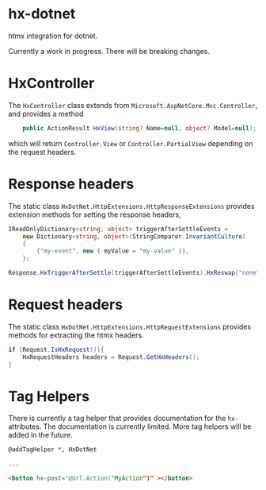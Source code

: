 # hx-dotnet

htmx integration for dotnet.

Currently a work in progress. There will be breaking changes.

# HxController

The `HxController` class extends from `Microsoft.AspNetCore.Mvc.Controller`, and provides a method

```cs
    public ActionResult HxView(string? Name=null, object? Model=null);
```

which will return `Controller.View` or `Controller.PartialView` depending on the request headers.

# Response headers

The static class `HxDotNet.HttpExtensions.HttpResponseExtensions` provides extension methods for setting the response headers,

```cs
IReadOnlyDictionary<string, object> triggerAfterSettleEvents =
    new Dictionary<string, object>(StringComparer.InvariantCulture)
    {
        {"my-event", new { myValue = "my-value" }},
    };

Response.HxTriggerAfterSettle(triggerAfterSettleEvents).HxReswap("none").HxStopPolling();
```

# Request headers

The static class `HxDotNet.HttpExtensions.HttpRequestExtensions` provides methods for extracting the htmx headers.

```cs
if (Request.IsHxRequest()){
    HxRequestHeaders headers = Request.GetHxHeaders();
}
```

# Tag Helpers

There is currently a tag helper that provides documentation for the `hx-` attributes. The documentation is currently limited. More tag helpers will be added in the future.

```html
@addTagHelper *, HxDotNet

...

<button hx-post="@Url.Action("MyAction")" ></button>
```
